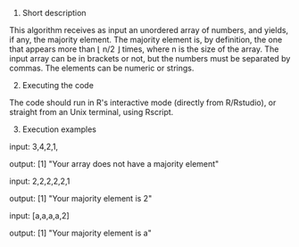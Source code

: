 1. Short description

This algorithm receives as input an unordered array of numbers,
and yields, if any, the majority element. The majority element
is, by definition, the one that appears more than ⌊ n/2 ⌋ times, 
where n is the size of the array. The input array can be in brackets
or not, but the numbers must be separated by commas. The elements
can be numeric or strings. 

2. Executing the code

The code should run in R's interactive mode (directly from R/Rstudio),
or straight from an Unix terminal, using Rscript. 

3. Execution examples

input: 3,4,2,1,

output: [1] "Your array does not have a majority element"

input: 2,2,2,2,2,1

output: [1] "Your majority element is 2"

input: [a,a,a,a,2]

output: [1] "Your majority element is a"
